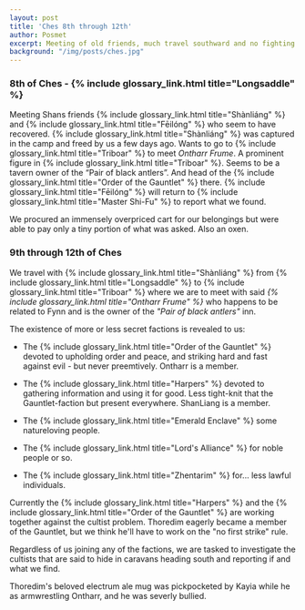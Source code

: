 ```yaml
---
layout: post
title: 'Ches 8th through 12th'
author: Posmet
excerpt: Meeting of old friends, much travel southward and no fighting.
background: "/img/posts/ches.jpg"
---
```


### 8th of Ches - {% include glossary_link.html title="Longsaddle" %}

Meeting Shans friends {% include glossary_link.html title="Shànliáng" %} and
{% include glossary_link.html title="Fēilóng" %} who seem to have recovered.
{% include glossary_link.html title="Shànliáng" %} was captured in the camp
and freed by us a few days ago. Wants to go to {% include glossary_link.html title="Triboar" %} to meet *Ontharr
Frume*. A prominent figure in {% include glossary_link.html title="Triboar" %}. Seems to be a tavern owner of the “Pair
of black antlers”. And head of the {% include glossary_link.html title="Order
of the Gauntlet" %} there. {% include glossary_link.html title="Fēilóng" %}
will return to {% include glossary_link.html title="Master Shi-Fu" %} to
report what we found.

We procured an immensely overpriced cart for our belongings but were able to pay only a tiny portion of what was asked. Also an oxen.

### 9th through 12th of Ches

We travel with {% include glossary_link.html title="Shànliáng" %} from
{% include glossary_link.html title="Longsaddle" %} to {% include glossary_link.html title="Triboar" %} where we are to meet with said *{% include
glossary_link.html title="Ontharr Frume" %}* who happens to be related to Fynn
and is the owner of the *"Pair of black antlers"* inn.

The existence of more or less secret factions is revealed to us:

- The {% include glossary_link.html title="Order of the Gauntlet" %} devoted to upholding order and peace, and striking hard and fast against evil - but never preemtively. Ontharr is a member.

- The {% include glossary_link.html title="Harpers" %} devoted to gathering information and using it for good. Less tight-knit that the Gauntlet-faction but present everywhere. ShanLiang is a member.

- The {% include glossary_link.html title="Emerald Enclave" %} some natureloving people.

- The {% include glossary_link.html title="Lord's Alliance" %} for noble people or so.

- The {% include glossary_link.html title="Zhentarim" %} for... less lawful individuals.

Currently the {% include glossary_link.html title="Harpers" %} and the {% include glossary_link.html title="Order of the Gauntlet" %} are working together against the cultist problem.
Thoredim eagerly became a member of the Gauntlet, but we think he'll have to work on the "no first strike" rule.

Regardless of us joining any of the factions, we are tasked to investigate the cultists that are said to hide in caravans heading south and reporting if and what we find.

Thoredim's beloved electrum ale mug was pickpocketed by Kayia while he as armwrestling Ontharr, and he was severly bullied.
